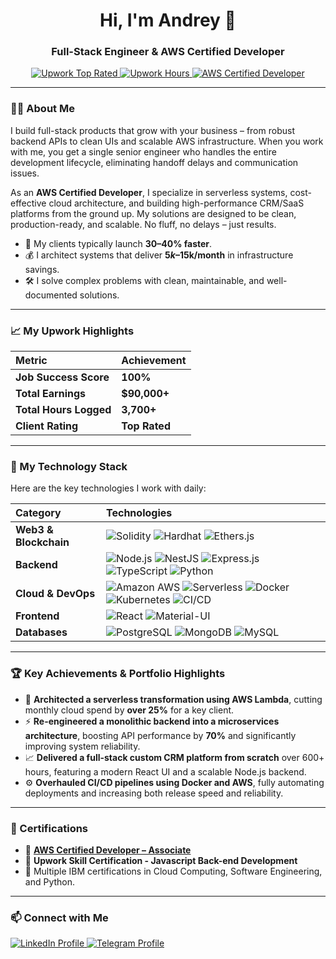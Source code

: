 <h1 align="center">Hi, I'm Andrey 👋</h1>
<h3 align="center">Full-Stack Engineer & AWS Certified Developer</h3>

<p align="center">
  <a href="https://www.upwork.com/freelancers/~01d5a7d6e8c7b6a7d8" target="_blank">
    <img src="https://img.shields.io/badge/Upwork-TOP_RATED-brightgreen?style=for-the-badge" alt="Upwork Top Rated">
  </a>
  <a href="https://www.upwork.com/freelancers/~01d5a7d6e8c7b6a7d8" target="_blank">
    <img src="https://img.shields.io/badge/Upwork_Hours-3,700+-blue?style=for-the-badge" alt="Upwork Hours">
  </a>
  <a href="https://www.credly.com/badges/c5f8b9e1-e2a1-4d1a-8c9a-7e6e5f8b9e1a" target="_blank">
    <img src="https://img.shields.io/badge/AWS_Certified-Developer_Associate-orange?style=for-the-badge&logo=amazonaws" alt="AWS Certified Developer">
  </a>
</p>

---

### 👨‍💻 About Me

I build full-stack products that grow with your business – from robust backend APIs to clean UIs and scalable AWS infrastructure. When you work with me, you get a single senior engineer who handles the entire development lifecycle, eliminating handoff delays and communication issues.

As an **AWS Certified Developer**, I specialize in serverless systems, cost-effective cloud architecture, and building high-performance CRM/SaaS platforms from the ground up. My solutions are designed to be clean, production-ready, and scalable. No fluff, no delays – just results.

- 🚀 My clients typically launch **30–40% faster**.
- 💰 I architect systems that deliver **$5k–$15k/month** in infrastructure savings.
- 🛠️ I solve complex problems with clean, maintainable, and well-documented solutions.

---

### 📈 My Upwork Highlights

| Metric | Achievement |
| :--- | :--- |
| **Job Success Score** | **100%** |
| **Total Earnings** | **$90,000+** |
| **Total Hours Logged** | **3,700+** |
| **Client Rating** | **Top Rated** |

---

### 🔧 My Technology Stack

Here are the key technologies I work with daily:

| Category | Technologies |
| :--- | :--- |
| **Web3 & Blockchain** | ![Solidity](https://img.shields.io/badge/Solidity-%23363636.svg?style=for-the-badge&logo=solidity&logoColor=white) ![Hardhat](https://img.shields.io/badge/Hardhat-yellow?style=for-the-badge&logo=hardhat&logoColor=white) ![Ethers.js](https://img.shields.io/badge/Ethers.js-2052A2?style=for-the-badge&logoColor=white) |
| **Backend** | ![Node.js](https://img.shields.io/badge/Node.js-339933?style=for-the-badge&logo=nodedotjs&logoColor=white) ![NestJS](https://img.shields.io/badge/NestJS-E0234E?style=for-the-badge&logo=nestjs&logoColor=white) ![Express.js](https://img.shields.io/badge/Express.js-000000?style=for-the-badge&logo=express&logoColor=white) ![TypeScript](https://img.shields.io/badge/TypeScript-3178C6?style=for-the-badge&logo=typescript&logoColor=white) ![Python](https://img.shields.io/badge/Python-3776AB?style=for-the-badge&logo=python&logoColor=white) |
| **Cloud & DevOps** | ![Amazon AWS](https://img.shields.io/badge/Amazon_AWS-232F3E?style=for-the-badge&logo=amazonaws&logoColor=white) ![Serverless](https://img.shields.io/badge/Serverless-FD5750?style=for-the-badge&logo=serverless&logoColor=white) ![Docker](https://img.shields.io/badge/Docker-2496ED?style=for-the-badge&logo=docker&logoColor=white) ![Kubernetes](https://img.shields.io/badge/Kubernetes-326CE5?style=for-the-badge&logo=kubernetes&logoColor=white) ![CI/CD](https://img.shields.io/badge/CI/CD-000?style=for-the-badge&logo=githubactions&logoColor=white) |
| **Frontend** | ![React](https://img.shields.io/badge/React-20232A?style=for-the-badge&logo=react&logoColor=61DAFB) ![Material-UI](https://img.shields.io/badge/Material--UI-007FFF?style=for-the-badge&logo=mui&logoColor=white) |
| **Databases** | ![PostgreSQL](https://img.shields.io/badge/PostgreSQL-4169E1?style=for-the-badge&logo=postgresql&logoColor=white) ![MongoDB](https://img.shields.io/badge/MongoDB-47A248?style=for-the-badge&logo=mongodb&logoColor=white) ![MySQL](https://img.shields.io/badge/MySQL-4479A1?style=for-the-badge&logo=mysql&logoColor=white) |


---

### 🏆 Key Achievements & Portfolio Highlights

- 🚀 **Architected a serverless transformation using AWS Lambda**, cutting monthly cloud spend by **over 25%** for a key client.
- ⚡ **Re-engineered a monolithic backend into a microservices architecture**, boosting API performance by **70%** and significantly improving system reliability.
- 📈 **Delivered a full-stack custom CRM platform from scratch** over 600+ hours, featuring a modern React UI and a scalable Node.js backend.
- ⚙️ **Overhauled CI/CD pipelines using Docker and AWS**, fully automating deployments and increasing both release speed and reliability.

---

### 📜 Certifications

- 🥇 **[AWS Certified Developer – Associate](https://www.credly.com/badges/c5f8b9e1-e2a1-4d1a-8c9a-7e6e5f8b9e1a)**
- 🥈 **Upwork Skill Certification - Javascript Back-end Development**
- 🥉 Multiple IBM certifications in Cloud Computing, Software Engineering, and Python.

---

### 📫 Connect with Me

<p align="left">
  <a href="https://www.linkedin.com/in/andrbondarenko/" target="_blank">
    <img src="https://img.shields.io/badge/LinkedIn-0077B5?style=for-the-badge&logo=linkedin&logoColor=white" alt="LinkedIn Profile">
  </a>
  <a href="https://t.me/bdrkan" target="_blank">
    <img src="https://img.shields.io/badge/Telegram-2CA5E0?style=for-the-badge&logo=telegram&logoColor=white" alt="Telegram Profile">
  </a>
</p>
